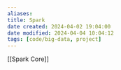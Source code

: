 ```yaml
---
aliases: 
title: Spark
date created: 2024-04-02 19:04:00
date modified: 2024-04-04 10:04:12
tags: [code/big-data, project]
---
```

[[Spark Core]]